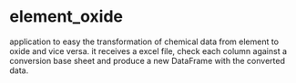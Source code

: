 # element_oxide
 application to easy the transformation of chemical data from element to oxide and vice versa.
 it receives a excel file, check each column against a conversion base sheet and produce a new DataFrame with the converted data.
